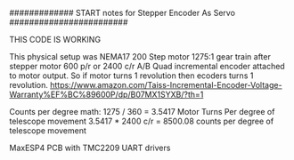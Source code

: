 ############# START notes for Stepper Encoder As Servo ########################

THIS CODE IS WORKING


This physical setup was NEMA17 200 Step motor
1275:1 gear train after stepper motor
600 p/r or 2400 c/r A/B Quad incremental encoder attached to motor output.  So if motor turns 1 revolution then ecoders turns 1 revolution.
https://www.amazon.com/Taiss-Incremental-Encoder-Voltage-Warranty%EF%BC%89600P/dp/B07MX1SYXB/?th=1

Counts per degree math:  1275 / 360 = 3.5417 Motor Turns Per degree of telescope movement
3.5417 * 2400 c/r = 8500.08 counts per degree of telescope movement

MaxESP4 PCB with TMC2209 UART drivers




